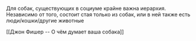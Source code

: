 Для собак, существующих в социуме крайне важна иерархия. Независимо от того, состоит стая только из собак, или в ней также есть люди/кошки/другие животные

[[Джон Фишер -- О чём думает ваша собака]]